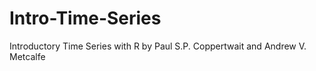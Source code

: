 # Intro-Time-Series
Introductory Time Series with R by Paul S.P. Coppertwait and Andrew V. Metcalfe
